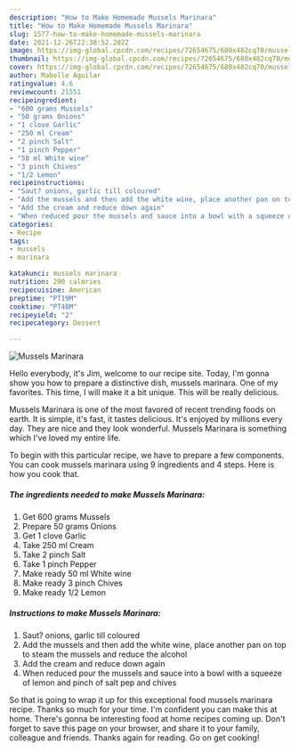 ```yaml
---
description: "How to Make Homemade Mussels Marinara"
title: "How to Make Homemade Mussels Marinara"
slug: 1577-how-to-make-homemade-mussels-marinara
date: 2021-12-26T22:38:52.202Z
image: https://img-global.cpcdn.com/recipes/72654675/680x482cq70/mussels-marinara-recipe-main-photo.jpg
thumbnail: https://img-global.cpcdn.com/recipes/72654675/680x482cq70/mussels-marinara-recipe-main-photo.jpg
cover: https://img-global.cpcdn.com/recipes/72654675/680x482cq70/mussels-marinara-recipe-main-photo.jpg
author: Mabelle Aguilar
ratingvalue: 4.6
reviewcount: 21551
recipeingredient:
- "600 grams Mussels"
- "50 grams Onions"
- "1 clove Garlic"
- "250 ml Cream"
- "2 pinch Salt"
- "1 pinch Pepper"
- "50 ml White wine"
- "3 pinch Chives"
- "1/2 Lemon"
recipeinstructions:
- "Saut? onions, garlic till coloured"
- "Add the mussels and then add the white wine, place another pan on top to steam the mussels and reduce the alcohol"
- "Add the cream and reduce down again"
- "When reduced pour the mussels and sauce into a bowl with a squeeze of lemon and pinch of salt pep and chives"
categories:
- Recipe
tags:
- mussels
- marinara

katakunci: mussels marinara 
nutrition: 290 calories
recipecuisine: American
preptime: "PT19M"
cooktime: "PT48M"
recipeyield: "2"
recipecategory: Dessert

---
```



![Mussels Marinara](https://img-global.cpcdn.com/recipes/72654675/680x482cq70/mussels-marinara-recipe-main-photo.jpg)

Hello everybody, it's Jim, welcome to our recipe site. Today, I'm gonna show you how to prepare a distinctive dish, mussels marinara. One of my favorites. This time, I will make it a bit unique. This will be really delicious.

Mussels Marinara is one of the most favored of recent trending foods on earth. It is simple, it's fast, it tastes delicious. It's enjoyed by millions every day. They are nice and they look wonderful. Mussels Marinara is something which I've loved my entire life.




To begin with this particular recipe, we have to prepare a few components. You can cook mussels marinara using 9 ingredients and 4 steps. Here is how you cook that.

<!--inarticleads1-->

##### The ingredients needed to make Mussels Marinara:

1. Get 600 grams Mussels
1. Prepare 50 grams Onions
1. Get 1 clove Garlic
1. Take 250 ml Cream
1. Take 2 pinch Salt
1. Take 1 pinch Pepper
1. Make ready 50 ml White wine
1. Make ready 3 pinch Chives
1. Make ready 1/2 Lemon




<!--inarticleads2-->

##### Instructions to make Mussels Marinara:

1. Saut? onions, garlic till coloured
1. Add the mussels and then add the white wine, place another pan on top to steam the mussels and reduce the alcohol
1. Add the cream and reduce down again
1. When reduced pour the mussels and sauce into a bowl with a squeeze of lemon and pinch of salt pep and chives




So that is going to wrap it up for this exceptional food mussels marinara recipe. Thanks so much for your time. I'm confident you can make this at home. There's gonna be interesting food at home recipes coming up. Don't forget to save this page on your browser, and share it to your family, colleague and friends. Thanks again for reading. Go on get cooking!
